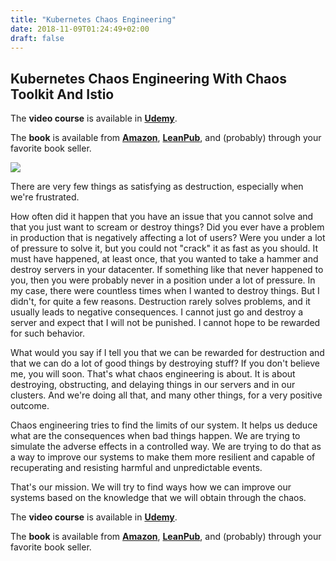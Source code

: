 ```yaml
---
title: "Kubernetes Chaos Engineering"
date: 2018-11-09T01:24:49+02:00
draft: false
---
```


## Kubernetes Chaos Engineering With Chaos Toolkit And Istio

The **video course** is available in **[Udemy](https://www.udemy.com/course/kubernetes-chaos-engineering-with-chaos-toolkit-and-istio/?referralCode=02D178244316CE05E24A)**.

The **book** is available from **[Amazon](https://amzn.to/2xUscyO)**, **[LeanPub](https://leanpub.com/the-devops-2-7-toolkit)**, and (probably) through your favorite book seller.

![](/img/chaos-smaller.jpg#floatright")

There are very few things as satisfying as destruction, especially when we're frustrated.

How often did it happen that you have an issue that you cannot solve and that you just want to scream or destroy things? Did you ever have a problem in production that is negatively affecting a lot of users? Were you under a lot of pressure to solve it, but you could not "crack" it as fast as you should. It must have happened, at least once, that you wanted to take a hammer and destroy servers in your datacenter. If something like that never happened to you, then you were probably never in a position under a lot of pressure. In my case, there were countless times when I wanted to destroy things. But I didn't, for quite a few reasons. Destruction rarely solves problems, and it usually leads to negative consequences. I cannot just go and destroy a server and expect that I will not be punished. I cannot hope to be rewarded for such behavior.

What would you say if I tell you that we can be rewarded for destruction and that we can do a lot of good things by destroying stuff? If you don't believe me, you will soon. That's what chaos engineering is about. It is about destroying, obstructing, and delaying things in our servers and in our clusters. And we're doing all that, and many other things, for a very positive outcome.

Chaos engineering tries to find the limits of our system. It helps us deduce what are the consequences when bad things happen. We are trying to simulate the adverse effects in a controlled way. We are trying to do that as a way to improve our systems to make them more resilient and capable of recuperating and resisting harmful and unpredictable events.

That's our mission. We will try to find ways how we can improve our systems based on the knowledge that we will obtain through the chaos.

The **video course** is available in **[Udemy](https://www.udemy.com/course/kubernetes-chaos-engineering-with-chaos-toolkit-and-istio/?referralCode=02D178244316CE05E24A)**.

The **book** is available from **[Amazon](https://amzn.to/2xUscyO)**, **[LeanPub](https://leanpub.com/the-devops-2-7-toolkit)**, and (probably) through your favorite book seller.
